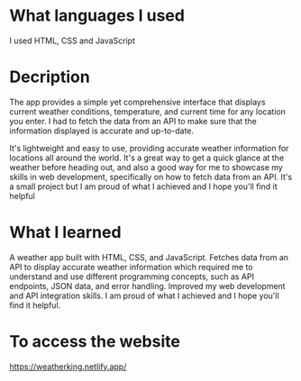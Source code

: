 # What languages I used
I used HTML, CSS and JavaScript
# Decription
The app provides a simple yet comprehensive interface that displays current weather conditions, temperature, and current time for any location you enter.  I had to fetch the data from an API to make sure that the information displayed is accurate and up-to-date.

It's lightweight and easy to use, providing accurate weather information for locations all around the world. It's a great way to get a quick glance at the weather before heading out, and also a good way for me to showcase my skills in web development, specifically on how to fetch data from an API. It's a small project but I am proud of what I achieved and I hope you'll find it helpful
# What I learned
A weather app built with HTML, CSS, and JavaScript. Fetches data from an API to display accurate weather information which required me to understand and use different programming concepts, such as API endpoints, JSON data, and error handling. Improved my web development and API integration skills. I am proud of what I achieved and I hope you'll find it helpful.
# To access the website
https://weatherking.netlify.app/
